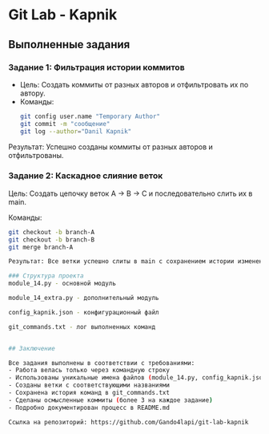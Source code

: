 # Git Lab - Kapnik

## Выполненные задания

### Задание 1: Фильтрация истории коммитов
- Цель: Создать коммиты от разных авторов и отфильтровать их по автору.
- Команды:
  ```bash
  git config user.name "Temporary Author"
  git commit -m "сообщение"
  git log --author="Danil Kapnik"
  
Результат: Успешно созданы коммиты от разных авторов и отфильтрованы.

### Задание 2: Каскадное слияние веток
Цель: Создать цепочку веток A → B → C и последовательно слить их в main.

Команды:
 ```bash
 git checkout -b branch-A
 git checkout -b branch-B
 git merge branch-A

Результат: Все ветки успешно слиты в main с сохранением истории изменений.

### Структура проекта
module_14.py - основной модуль

module_14_extra.py - дополнительный модуль

config_kapnik.json - конфигурационный файл

git_commands.txt - лог выполненных команд


## Заключение

Все задания выполнены в соответствии с требованиями:
- Работа велась только через командную строку
- Использованы уникальные имена файлов (module_14.py, config_kapnik.json)
- Созданы ветки с соответствующими названиями
- Сохранена история команд в git_commands.txt
- Сделаны осмысленные коммиты (более 3 на каждое задание)
- Подробно документирован процесс в README.md

Ссылка на репозиторий: https://github.com/Gando4lapi/git-lab-kapnik
